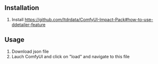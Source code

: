 ## Installation

1. Install https://github.com/ltdrdata/ComfyUI-Impact-Pack#how-to-use-ddetailer-feature

## Usage

1. Download json file
2. Lauch ComfyUI and click on "load" and navigate to this file
